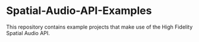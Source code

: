 # Spatial-Audio-API-Examples
This repository contains example projects that make use of the High Fidelity Spatial Audio API.
